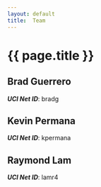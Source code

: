 ```yaml
---
layout: default
title:  Team
---
```


# {{ page.title }}


## Brad Guerrero
***UCI Net ID***: bradg

## Kevin Permana
***UCI Net ID***: kpermana

## Raymond Lam
***UCI Net ID***: lamr4
